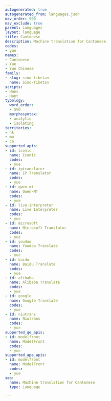 ```yaml
---
autogenerated: true
autogenerated_from: languages.json
nav_order: 990
nav_exclude: true
parent: Languages
layout: language
title: Cantonese
description: Machine translation for Cantonese
codes:
- yue
names:
- Cantonese
- Yue
- Yue Chinese
family:
- slug: sino-tibetan
  name: Sino-Tibetan
scripts:
- Hans
- Hant
typology:
  word_order:
  - SVO
  morphosyntax:
  - analytic
  - isolating
territories:
- hk
- mo
- cn
supported_apis:
- id: iconic
  name: Iconic
  codes:
  - yue
- id: iptranslator
  name: IP Translator
  codes:
  - yue
- id: qwen-mt
  name: Qwen-MT
  codes:
  - yue
- id: live-interpreter
  name: Live Interpreter
  codes:
  - yue
- id: microsoft
  name: Microsoft Translator
  codes:
  - yue
- id: youdao
  name: Youdao Translate
  codes:
  - yue
- id: baidu
  name: Baidu Translate
  codes:
  - yue
- id: alibaba
  name: Alibaba Translate
  codes:
  - yue
- id: google
  name: Google Translate
  codes:
  - yue
- id: niutrans
  name: Niutrans
  codes:
  - yue
supported_qe_apis:
- id: modelfront
  name: ModelFront
  codes:
  - yue
supported_ape_apis:
- id: modelfront
  name: ModelFront
  codes:
  - yue
seo:
  name: Machine translation for Cantonese
  type: Language

---
```


